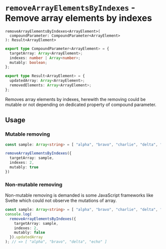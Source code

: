 # `removeArrayElementsByIndexes` - Remove array elements by indexes

```
removeArrayElementsByIndexes<ArrayElement>(
  compoundParameter: CompoundParameter<ArrayElement>
): Result<ArrayElement>
```

```typescript
export type CompoundParameter<ArrayElement> = {
  targetArray: Array<ArrayElement>;
  indexes: number | Array<number>;
  mutably: boolean;
};

export type Result<ArrayElement> = {
  updatedArray: Array<ArrayElement>;
  removedElements: Array<ArrayElement>;
};
```

Removes array elements by indexes, herewith the removing could be mutable or not depending on dedicated property of 
compound parameter.


## Usage
### Mutable removing

```typescript
const sample: Array<string> = [ "alpha", "bravo", "charlie", "delta", "echo" ];

removeArrayElementsByIndexes({
  targetArray: sample,
  indexes: 2,
  mutably: true
})
```


### Non-mutable removing

Non-mutable removing is demanded is some JavaScript frameworks like Svelte which could not observe the mutations of array.


```typescript
const sample: Array<string> = [ "alpha", "bravo", "charlie", "delta", "echo" ];
console.log(
  removeArrayElementsByIndexes({
    targetArray: sample,
    indexes: 2,
    mutably: false
  }).updatedArray
); // => [ "alpha", "bravo", "delta", "echo" ]
```
